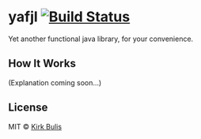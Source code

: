 # yafjl [![Build Status][travis-image]][travis-url]
Yet another functional java library, for your convenience.

## How It Works

(Explanation coming soon...)

## License

MIT © [Kirk Bulis](http://github.com/kbulis)

[travis-image]: https://travis-ci.org/kbulis/yafjl.svg?branch=master
[travis-url]: https://travis-ci.org/kbulis/yafjl
